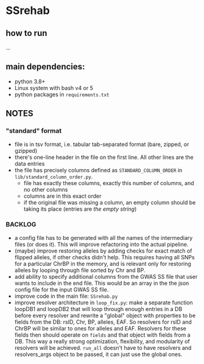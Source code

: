 # SSrehab

## how to run
...

## main dependencies:
 - python 3.8+
 - Linux system with bash v4 or 5
 - python packages in `requirements.txt`


## NOTES

### "standard" format
 - file is in tsv format, i.e. tabular tab-separated format (bare, zipped, or gzipped)
 - there's one-line header in the file on the first line. All other lines are the data entries
 - the file has precisely columns defined as `STANDARD_COLUMN_ORDER` in `lib/standard_column_order.py`.
    - file has exactly these columns, exactly this number of columns, and no other columns
    - columns are in this exact order
    - if the original file was missing a column, an empty column should be taking its place (entries are *the empty string*)




### BACKLOG
 - a config file has to be generated with all the names of the intermediary files (or does it). This will improve refactoring into the actual pipeline.
 - (maybe) improve restoring alleles by adding checks for exact match of flipped alleles, if other checks didn't help. This requires having all SNPs for a particular ChrBP in the memory, and is relevant only for restoring alleles by looping through file sorted by Chr and BP.
 - add ability to specify additional columns from the GWAS SS file that user wants to include in the end file. This would be an array in the the json config file for the input GWAS SS file.
 - improve code in the main file: `SSrehab.py`
 - improve resolver architecture in `loop_fix.py`: make a separate function loopDB1 and loopDB2 that will loop through enough entries in a DB before every resolver and rewrite a "global" object with properties to be fields from the DB: rsID, Chr, BP, alleles, EAF. So resolvers for rsID and ChrBP will be similar to ones for alleles and EAF. Resolvers for these fields then should operate on `fields` and that object with fields from a DB. This way a really strong optimization, flexibility, and modularity of resolvers will be achieved. `run_all` doesn't have to have resolvers and resolvers_args object to be passed, it can just use the global ones.

